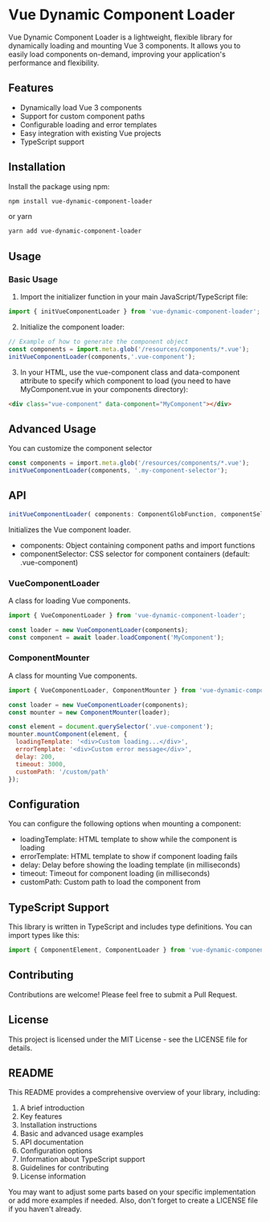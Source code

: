 # Vue Dynamic Component Loader

Vue Dynamic Component Loader is a lightweight, flexible library for dynamically loading and mounting Vue 3 components. It allows you to easily load components on-demand, improving your application's performance and flexibility.

## Features

- Dynamically load Vue 3 components
- Support for custom component paths
- Configurable loading and error templates
- Easy integration with existing Vue projects
- TypeScript support

## Installation

Install the package using npm:

```bash
npm install vue-dynamic-component-loader
```

or yarn

```bash
yarn add vue-dynamic-component-loader
```

## Usage

### Basic Usage

1. Import the initializer function in your main JavaScript/TypeScript file:

```js
import { initVueComponentLoader } from 'vue-dynamic-component-loader';
```

2. Initialize the component loader:

```js
// Example of how to generate the component object
const components = import.meta.glob('/resources/components/*.vue');
initVueComponentLoader(components,'.vue-component');
```

3. In your HTML, use the vue-component class and data-component attribute to specify which  component to load (you need to have MyComponent.vue in your components directory):

```html
<div class="vue-component" data-component="MyComponent"></div>
```

## Advanced Usage

You can customize the component selector

```ts
const components = import.meta.glob('/resources/components/*.vue');
initVueComponentLoader(components, '.my-component-selector');
```

## API

```js
initVueComponentLoader( components: ComponentGlobFunction, componentSelector: string = '.vue-component'): void
```

Initializes the Vue component loader.

- components: Object containing component paths and import functions
- componentSelector: CSS selector for component containers (default: .vue-component)

### VueComponentLoader

A class for loading Vue components.

```js
import { VueComponentLoader } from 'vue-dynamic-component-loader';

const loader = new VueComponentLoader(components);
const component = await loader.loadComponent('MyComponent');
```

### ComponentMounter

A class for mounting Vue components.

```js
import { VueComponentLoader, ComponentMounter } from 'vue-dynamic-component-loader';

const loader = new VueComponentLoader(components);
const mounter = new ComponentMounter(loader);

const element = document.querySelector('.vue-component');
mounter.mountComponent(element, {
  loadingTemplate: '<div>Custom loading...</div>',
  errorTemplate: '<div>Custom error message</div>',
  delay: 200,
  timeout: 3000,
  customPath: '/custom/path'
});
```

## Configuration

You can configure the following options when mounting a component:

- loadingTemplate: HTML template to show while the component is loading
- errorTemplate: HTML template to show if component loading fails
- delay: Delay before showing the loading template (in milliseconds)
- timeout: Timeout for component loading (in milliseconds)
- customPath: Custom path to load the component from

## TypeScript Support

This library is written in TypeScript and includes type definitions. You can import types like this:

```ts
import { ComponentElement, ComponentLoader } from 'vue-dynamic-component-loader';
```

## Contributing

Contributions are welcome! Please feel free to submit a Pull Request.

## License

This project is licensed under the MIT License - see the LICENSE file for details.

## README

This README provides a comprehensive overview of your library, including:

1. A brief introduction
2. Key features
3. Installation instructions
4. Basic and advanced usage examples
5. API documentation
6. Configuration options
7. Information about TypeScript support
8. Guidelines for contributing
9. License information

You may want to adjust some parts based on your specific implementation or add more examples if needed. Also, don't forget to create a LICENSE file if you haven't already.
